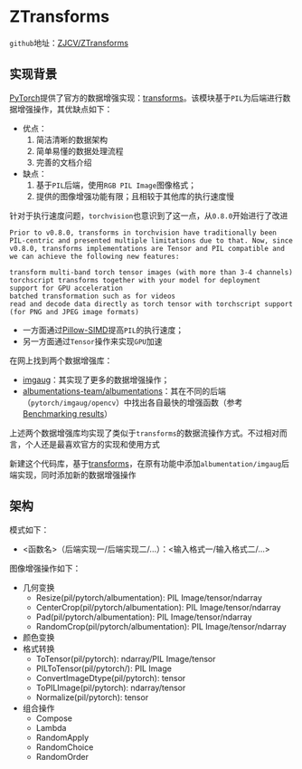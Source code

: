 # ZTransforms

`github`地址：[ZJCV/ZTransforms](https://github.com/ZJCV/ZTransforms)

## 实现背景

[PyTorch](https://github.com/pytorch/pytorch)提供了官方的数据增强实现：[transforms](https://github.com/pytorch/vision/tree/master/torchvision/transforms)。该模块基于`PIL`为后端进行数据增强操作，其优缺点如下：

* 优点：
    1. 简洁清晰的数据架构
    2. 简单易懂的数据处理流程
    3. 完善的文档介绍
* 缺点：
    1. 基于`PIL`后端，使用`RGB PIL Image`图像格式；
    2. 提供的图像增强功能有限；且相较于其他库的执行速度慢

针对于执行速度问题，`torchvision`也意识到了这一点，从`0.8.0`开始进行了改进

```
Prior to v0.8.0, transforms in torchvision have traditionally been PIL-centric and presented multiple limitations due to that. Now, since v0.8.0, transforms implementations are Tensor and PIL compatible and we can achieve the following new features:

transform multi-band torch tensor images (with more than 3-4 channels)
torchscript transforms together with your model for deployment
support for GPU acceleration
batched transformation such as for videos
read and decode data directly as torch tensor with torchscript support (for PNG and JPEG image formats)
```

* 一方面通过[Pillow-SIMD](https://github.com/uploadcare/pillow-simd)提高`PIL`的执行速度；
* 另一方面通过`Tensor`操作来实现`GPU`加速

在网上找到两个数据增强库：

* [imgaug](https://github.com/aleju/imgaug)：其实现了更多的数据增强操作；
* [albumentations-team/albumentations](https://github.com/albumentations-team/albumentations)：其在不同的后端（`pytorch/imgaug/opencv`）中找出各自最快的增强函数（参考[Benchmarking
  results](https://github.com/albumentations-team/albumentations#benchmarking-results)）

上述两个数据增强库均实现了类似于`transforms`的数据流操作方式。不过相对而言，个人还是最喜欢官方的实现和使用方式

新建这个代码库，基于[transforms](https://github.com/pytorch/vision/tree/master/torchvision/transforms)，在原有功能中添加`albumentation/imgaug`后端实现，同时添加新的数据增强操作

## 架构

模式如下：

* <函数名>（后端实现一/后端实现二/...）：<输入格式一/输入格式二/...>

图像增强操作如下：

* 几何变换
  * Resize(pil/pytorch/albumentation): PIL Image/tensor/ndarray
  * CenterCrop(pil/pytorch/albumentation): PIL Image/tensor/ndarray
  * Pad(pil/pytorch/albumentation): PIL Image/tensor/ndarray
  * RandomCrop(pil/pytorch/albumentation): PIL Image/tensor/ndarray
* 颜色变换
* 格式转换
  * ToTensor(pil/pytorch): ndarray/PIL Image/tensor
  * PILToTensor(pil/pytorch/): PIL Image
  * ConvertImageDtype(pil/pytorch): tensor
  * ToPILImage(pil/pytorch): ndarray/tensor
  * Normalize(pil/pytorch): tensor
* 组合操作
  * Compose
  * Lambda
  * RandomApply
  * RandomChoice
  * RandomOrder
  